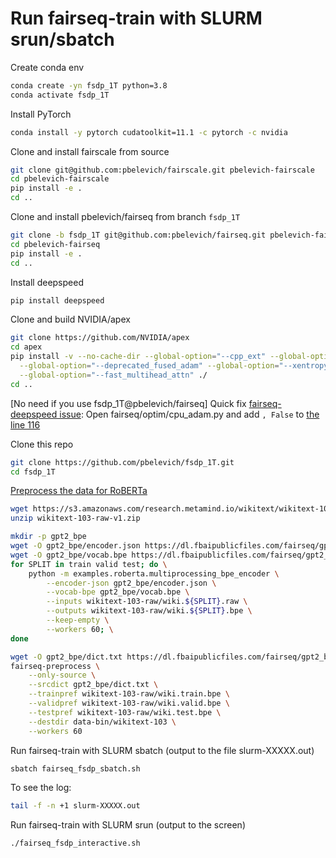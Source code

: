 # Run fairseq-train with SLURM srun/sbatch

Create conda env
```bash
conda create -yn fsdp_1T python=3.8
conda activate fsdp_1T
```
Install PyTorch
```bash
conda install -y pytorch cudatoolkit=11.1 -c pytorch -c nvidia
```
Clone and install fairscale from source
```bash
git clone git@github.com:pbelevich/fairscale.git pbelevich-fairscale
cd pbelevich-fairscale
pip install -e .
cd ..
```
Clone and install pbelevich/fairseq from branch `fsdp_1T`
```bash
git clone -b fsdp_1T git@github.com:pbelevich/fairseq.git pbelevich-fairseq
cd pbelevich-fairseq
pip install -e .
cd ..
```
Install deepspeed
```bash
pip install deepspeed
```
Clone and build NVIDIA/apex
```bash
git clone https://github.com/NVIDIA/apex
cd apex
pip install -v --no-cache-dir --global-option="--cpp_ext" --global-option="--cuda_ext" \
  --global-option="--deprecated_fused_adam" --global-option="--xentropy" \
  --global-option="--fast_multihead_attn" ./
cd ..
```
[No need if you use fsdp_1T@pbelevich/fairseq] Quick fix [fairseq-deepspeed issue](https://github.com/pytorch/fairseq/issues/3810):
Open fairseq/optim/cpu_adam.py and add `, False` to [the line 116](https://github.com/pytorch/fairseq/blob/1f7ef9ed1e1061f8c7f88f8b94c7186834398690/fairseq/optim/cpu_adam.py#L116)

Clone this repo
```bash
git clone https://github.com/pbelevich/fsdp_1T.git
cd fsdp_1T
```

[Preprocess the data for RoBERTa](https://github.com/pytorch/fairseq/blob/master/examples/roberta/README.pretraining.md#1-preprocess-the-data)
```bash
wget https://s3.amazonaws.com/research.metamind.io/wikitext/wikitext-103-raw-v1.zip
unzip wikitext-103-raw-v1.zip
```
```bash
mkdir -p gpt2_bpe
wget -O gpt2_bpe/encoder.json https://dl.fbaipublicfiles.com/fairseq/gpt2_bpe/encoder.json
wget -O gpt2_bpe/vocab.bpe https://dl.fbaipublicfiles.com/fairseq/gpt2_bpe/vocab.bpe
for SPLIT in train valid test; do \
    python -m examples.roberta.multiprocessing_bpe_encoder \
        --encoder-json gpt2_bpe/encoder.json \
        --vocab-bpe gpt2_bpe/vocab.bpe \
        --inputs wikitext-103-raw/wiki.${SPLIT}.raw \
        --outputs wikitext-103-raw/wiki.${SPLIT}.bpe \
        --keep-empty \
        --workers 60; \
done
```
```bash
wget -O gpt2_bpe/dict.txt https://dl.fbaipublicfiles.com/fairseq/gpt2_bpe/dict.txt
fairseq-preprocess \
    --only-source \
    --srcdict gpt2_bpe/dict.txt \
    --trainpref wikitext-103-raw/wiki.train.bpe \
    --validpref wikitext-103-raw/wiki.valid.bpe \
    --testpref wikitext-103-raw/wiki.test.bpe \
    --destdir data-bin/wikitext-103 \
    --workers 60
```
Run fairseq-train with SLURM sbatch (output to the file slurm-XXXXX.out)
```bash
sbatch fairseq_fsdp_sbatch.sh
```
To see the log:
```bash
tail -f -n +1 slurm-XXXXX.out
```
Run fairseq-train with SLURM srun (output to the screen)
```bash
./fairseq_fsdp_interactive.sh
```
